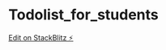 # Todolist_for_students

[Edit on StackBlitz ⚡️](https://stackblitz.com/edit/stackblitz-starters-35f4tw)